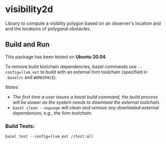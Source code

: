 # visibility2d

Library to compute a visiblity polygon based on an observer's location and and the locations of polygonal obstacles.

## Build and Run

This package has been tested on **Ubuntu 20.04**.

To remove build toolchain dependencies, bazel commands use `--config=llvm_ext` to build with an external llvm toolchain (specified in `.bazelrc` and `WORKSPACE`).

_Notes:_

- _The first time a user issues a bazel build command, the build process will be slower as the system needs to download the external toolchain._
- `bazel clean --expunge` _will clean and remove any downladed external dependences, e.g., the llvm toolchain._

### Build Tests:

`bazel test --config=llvm_ext //test:all`
